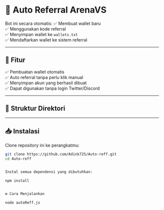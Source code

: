 # 🚀 Auto Referral ArenaVS
Bot ini secara otomatis:
✅ Membuat wallet baru  
✅ Menggunakan kode referral  
✅ Menyimpan wallet ke `wallets.txt`  
✅ Mendaftarkan wallet ke sistem referral  

---

## **📌 Fitur**
✅ Pembuatan wallet otomatis  
✅ Auto referral tanpa perlu klik manual  
✅ Menyimpan akun yang berhasil dibuat  
✅ Dapat digunakan tanpa login Twitter/Discord  

---

## **📂 Struktur Direktori**  



---

## **📥 Instalasi**  
Clone repository ini ke perangkatmu:  
```sh
git clone https://github.com/Adink725/Auto-reff.git
cd Auto-reff


Instal semua dependensi yang dibutuhkan:

npm install


⚙️ Cara Menjalankan

node autoReff.js
